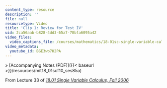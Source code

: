 ```yaml
---
content_type: resource
description: ''
file: null
resourcetype: Video
title: 'Clip 1: Review for Test IV'
uid: 2ca56aab-b828-4dd3-65a7-78bfa6095a42
video_files:
  video_captions_file: /courses/mathematics/18-01sc-single-variable-calculus-fall-2010/unit-4-techniques-of-integration/exam-4/session-85-review-for-exam-4/clip-1-review-for-test-iv/BGE3wb7H2PA.vtt
video_metadata:
  youtube_id: BGE3wb7H2PA
---
```


» [Accompanying Notes (PDF)]({{< baseurl >}}/resources/mit18_01scf10_ses85a)

From Lecture 33 of [_18.01 Single Variable Calculus, Fall 2006_](/courses/18-01-single-variable-calculus-fall-2006/pages/video-lectures)